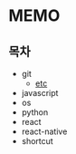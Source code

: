 # MEMO

## 목차

- git
  - [etc](.\git\etc.md)
- javascript
- os
- python
- react
- react-native
- shortcut

